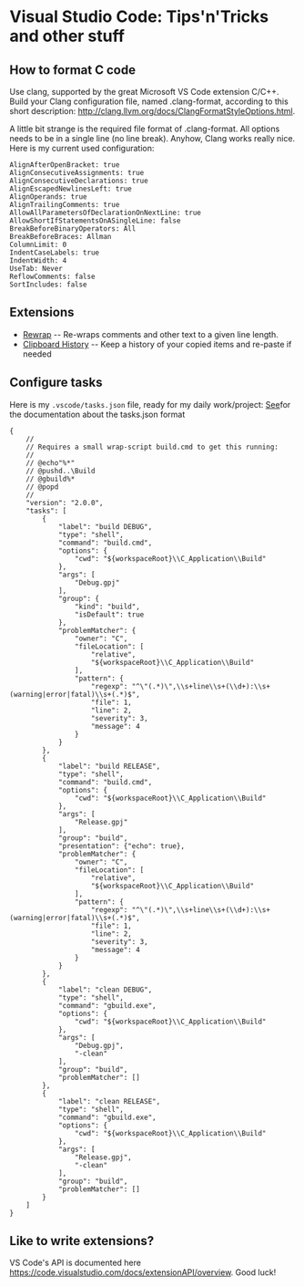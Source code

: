 # Visual Studio Code: Tips'n'Tricks and other stuff

## How to format C code

Use clang, supported by the great Microsoft VS Code extension C/C++. Build your Clang configuration file, named .clang-format, according to this short description: http://clang.llvm.org/docs/ClangFormatStyleOptions.html.

A little bit strange is the required file format of .clang-format.
All options needs to be in a single line (no line break).
Anyhow, Clang works really nice. Here is my current used configuration:

    AlignAfterOpenBracket: true
    AlignConsecutiveAssignments: true
    AlignConsecutiveDeclarations: true
    AlignEscapedNewlinesLeft: true
    AlignOperands: true
    AlignTrailingComments: true
    AllowAllParametersOfDeclarationOnNextLine: true
    AllowShortIfStatementsOnASingleLine: false
    BreakBeforeBinaryOperators: All
    BreakBeforeBraces: Allman
    ColumnLimit: 0
    IndentCaseLabels: true
    IndentWidth: 4
    UseTab: Never
    ReflowComments: false
    SortIncludes: false

## Extensions

- [Rewrap](https://marketplace.visualstudio.com/items?itemName=stkb.rewrap) -- Re-wraps comments and other text to a given line length.
- [Clipboard History](https://marketplace.visualstudio.com/items?itemName=Anjali.clipboard-history) -- Keep a history of your copied items and re-paste if needed


## Configure tasks

Here is my `.vscode/tasks.json` file, ready for my daily work/project:
[See](https://go.microsoft.com/fwlink/?LinkId=733558)for the documentation about
the tasks.json format

```
{
    // 
    // Requires a small wrap-script build.cmd to get this running:
    //
    // @echo"%*"
    // @pushd..\Build
    // @gbuild%*
    // @popd
    //
    "version": "2.0.0",
    "tasks": [
        {
            "label": "build DEBUG",
            "type": "shell",
            "command": "build.cmd",
            "options": {
                "cwd": "${workspaceRoot}\\C_Application\\Build"
            },
            "args": [
                "Debug.gpj"
            ],
            "group": {
                "kind": "build",
                "isDefault": true
            },
            "problemMatcher": {
                "owner": "C",
                "fileLocation": [
                    "relative",
                    "${workspaceRoot}\\C_Application\\Build"
                ],
                "pattern": {
                    "regexp": "^\"(.*)\",\\s+line\\s+(\\d+):\\s+(warning|error|fatal)\\s+(.*)$",
                    "file": 1,
                    "line": 2,
                    "severity": 3,
                    "message": 4
                }
            }
        },
        {
            "label": "build RELEASE",
            "type": "shell",
            "command": "build.cmd",
            "options": {
                "cwd": "${workspaceRoot}\\C_Application\\Build"
            },
            "args": [
                "Release.gpj"
            ],
            "group": "build",
            "presentation": {"echo": true},
            "problemMatcher": {
                "owner": "C",
                "fileLocation": [
                    "relative",
                    "${workspaceRoot}\\C_Application\\Build"
                ],
                "pattern": {
                    "regexp": "^\"(.*)\",\\s+line\\s+(\\d+):\\s+(warning|error|fatal)\\s+(.*)$",
                    "file": 1,
                    "line": 2,
                    "severity": 3,
                    "message": 4
                }
            }
        },
        {
            "label": "clean DEBUG",
            "type": "shell",
            "command": "gbuild.exe",
            "options": {
                "cwd": "${workspaceRoot}\\C_Application\\Build"
            },
            "args": [
                "Debug.gpj",
                "-clean"
            ],
            "group": "build",
            "problemMatcher": []
        },
        {
            "label": "clean RELEASE",
            "type": "shell",
            "command": "gbuild.exe",
            "options": {
                "cwd": "${workspaceRoot}\\C_Application\\Build"
            },
            "args": [
                "Release.gpj",
                "-clean"
            ],
            "group": "build",
            "problemMatcher": []
        }
    ]
}
```

## Like to write extensions?

VS Code's API is documented here https://code.visualstudio.com/docs/extensionAPI/overview.
Good luck!
